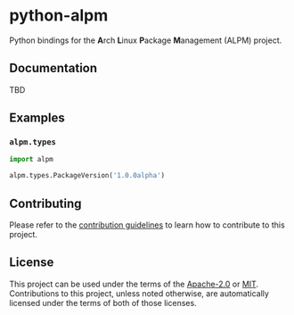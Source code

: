 # python-alpm

Python bindings for the **A**rch **L**inux **P**ackage **M**anagement (ALPM) project.

## Documentation

TBD

## Examples

### `alpm.types`

```python
import alpm

alpm.types.PackageVersion('1.0.0alpha')
```

## Contributing

Please refer to the [contribution guidelines] to learn how to contribute to this project.

## License

This project can be used under the terms of the [Apache-2.0] or [MIT].
Contributions to this project, unless noted otherwise, are automatically licensed under the terms of both of those licenses.

[contribution guidelines]: ../CONTRIBUTING.md
[Apache-2.0]: ../LICENSES/Apache-2.0.txt
[MIT]: ../LICENSES/MIT.txt
